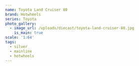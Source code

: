 ```yaml
---
name: Toyota Land Cruiser 80
brand: Hotwheels
series: Toyota
photo_gallery:
  - image_url: /uploads/diecast/toyota-land-cruiser-80.jpg
    is_main: true
scale: '1:64'
tags:
  - silver
  - mainline
  - hotwheels
---
```



